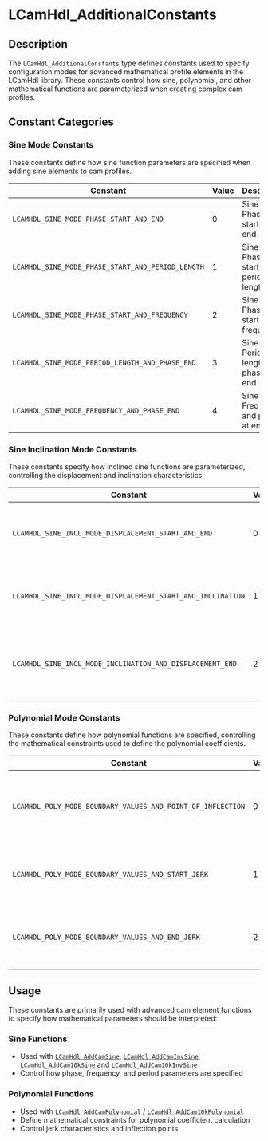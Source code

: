 # LCamHdl_AdditionalConstants

## Description

The `LCamHdl_AdditionalConstants` type defines constants used to specify configuration modes for advanced mathematical profile elements in the LCamHdl library. These constants control how sine, polynomial, and other mathematical functions are parameterized when creating complex cam profiles.

## Constant Categories

### Sine Mode Constants

These constants define how sine function parameters are specified when adding sine elements to cam profiles.

| Constant | Value | Description |
|----------|-------|-------------|
| `LCAMHDL_SINE_MODE_PHASE_START_AND_END` | 0 | Sine mode: Phase at start and at end |
| `LCAMHDL_SINE_MODE_PHASE_START_AND_PERIOD_LENGTH` | 1 | Sine mode: Phase at start and period length |
| `LCAMHDL_SINE_MODE_PHASE_START_AND_FREQUENCY` | 2 | Sine mode: Phase at start and frequency |
| `LCAMHDL_SINE_MODE_PERIOD_LENGTH_AND_PHASE_END` | 3 | Sine mode: Period length and phase at end |
| `LCAMHDL_SINE_MODE_FREQUENCY_AND_PHASE_END` | 4 | Sine mode: Frequency and phase at end |

### Sine Inclination Mode Constants

These constants specify how inclined sine functions are parameterized, controlling the displacement and inclination characteristics.

| Constant | Value | Description |
|----------|-------|-------------|
| `LCAMHDL_SINE_INCL_MODE_DISPLACEMENT_START_AND_END` | 0 | Sine inclination mode: Displacement at start and end |
| `LCAMHDL_SINE_INCL_MODE_DISPLACEMENT_START_AND_INCLINATION` | 1 | Sine inclination mode: Displacement at start and inclination |
| `LCAMHDL_SINE_INCL_MODE_INCLINATION_AND_DISPLACEMENT_END` | 2 | Sine inclination mode: Inclination and displacement at end |

### Polynomial Mode Constants

These constants define how polynomial functions are specified, controlling the mathematical constraints used to define the polynomial coefficients.

| Constant | Value | Description |
|----------|-------|-------------|
| `LCAMHDL_POLY_MODE_BOUNDARY_VALUES_AND_POINT_OF_INFLECTION` | 0 | Polynomial definition by boundary values and point of inflection |
| `LCAMHDL_POLY_MODE_BOUNDARY_VALUES_AND_START_JERK` | 1 | Polynomial definition by boundary values and start jerk |
| `LCAMHDL_POLY_MODE_BOUNDARY_VALUES_AND_END_JERK` | 2 | Polynomial definition by boundary values and end jerk |

## Usage

These constants are primarily used with advanced cam element functions to specify how mathematical parameters should be interpreted:

### Sine Functions

- Used with [`LCamHdl_AddCamSine`](../function-blocks/LCamHdl_AddCamSine.md), [`LCamHdl_AddCamInvSine`](../function-blocks/LCamHdl_AddCamInvSine.md), [`LCamHdl_AddCam10kSine`](../function-blocks/LCamHdl_AddCam10kSine.md) and [`LCamHdl_AddCam10kInvSine`](../function-blocks/LCamHdl_AddCam10kInvSine.md)
- Control how phase, frequency, and period parameters are specified

### Polynomial Functions

- Used with [`LCamHdl_AddCamPolynomial`](../function-blocks/LCamHdl_AddCamPolynomial.md) / [`LCamHdl_AddCam10kPolynomial`](../function-blocks/LCamHdl_AddCam10kPolynomial.md)
- Define mathematical constraints for polynomial coefficient calculation
- Control jerk characteristics and inflection points
